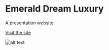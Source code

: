 # Emerald Dream Luxury

A presentation website

[Visit the site](https://www.emeraldreamluxury.com/)


![alt text](./dist/img/emerald-dream.png)
